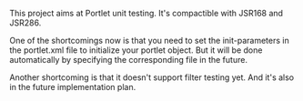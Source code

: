 This project aims at Portlet unit testing. It's compactible with JSR168 and JSR286.

One of the shortcomings now is that you need to set the init-parameters in the portlet.xml file to initialize your portlet object. But it will be done automatically by specifying the corresponding file in the future.

Another shortcoming is that it doesn't support filter testing yet. And it's also in the future implementation plan.


